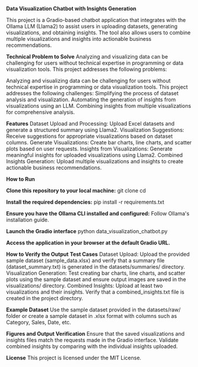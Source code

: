 **Data Visualization Chatbot with Insights Generation**

This project is a Gradio-based chatbot application that integrates with the Ollama LLM (Llama2) to assist users in uploading datasets, generating visualizations, and obtaining insights. The tool also allows users to combine multiple visualizations and insights into actionable business recommendations.

**Technical Problem to Solve**
Analyzing and visualizing data can be challenging for users without technical expertise in programming or data visualization tools. This project addresses the following problems:

Analyzing and visualizing data can be challenging for users without technical expertise in programming or data visualization tools. This project addresses the following challenges:
Simplifying the process of dataset analysis and visualization.
Automating the generation of insights from visualizations using an LLM.
Combining insights from multiple visualizations for comprehensive analysis.

**Features**
Dataset Upload and Processing: Upload Excel datasets and generate a structured summary using Llama2.
Visualization Suggestions: Receive suggestions for appropriate visualizations based on dataset columns.
Generate Visualizations: Create bar charts, line charts, and scatter plots based on user requests.
Insights from Visualizations: Generate meaningful insights for uploaded visualizations using Llama2.
Combined Insights Generation: Upload multiple visualizations and insights to create actionable business recommendations.

**How to Run**

**Clone this repository to your local machine:**
git clone <your-repository-url>
cd <your-repository-folder>

**Install the required dependencies:**
pip install -r requirements.txt

**Ensure you have the Ollama CLI installed and configured:**
Follow Ollama's installation guide.

**Launch the Gradio interface**
python data_visualization_chatbot.py

**Access the application in your browser at the default Gradio URL.**

**How to Verify the Output**
**Test Cases**
Dataset Upload: Upload the provided sample dataset (sample_data.xlsx) and verify that a summary file (dataset_summary.txt) is generated in the datasets/summaries/ directory.
Visualization Generation: Test creating bar charts, line charts, and scatter plots using the sample dataset and ensure output images are saved in the visualizations/ directory.
Combined Insights: Upload at least two visualizations and their insights. Verify that a combined_insights.txt file is created in the project directory.

**Example Dataset**
Use the sample dataset provided in the datasets/raw/ folder or create a sample dataset in .xlsx format with columns such as Category, Sales, Date, etc.

**Figures and Output Verification**
Ensure that the saved visualizations and insights files match the requests made in the Gradio interface.
Validate combined insights by comparing with the individual insights uploaded.

**License**
This project is licensed under the MIT License.
